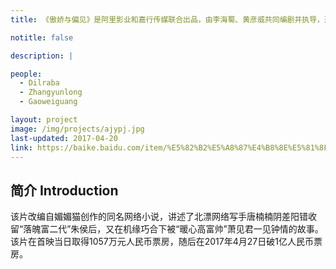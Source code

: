 ```yaml
---
title: 《傲娇与偏见》是阿里影业和嘉行传媒联合出品，由李海蜀、黄彦威共同编剧并执导，迪丽热巴、张云龙、高伟光主演，金晨、马薇薇、范湉湉、Mike D.Angelo、周海媚、樊野联袂出演的喜剧电影，该片于2017年4月20日在中国大陆上映。

notitle: false

description: |

people:
  - Dilraba
  - Zhangyunlong
  - Gaoweiguang

layout: project
image: /img/projects/ajypj.jpg
last-updated: 2017-04-20
link: https://baike.baidu.com/item/%E5%82%B2%E5%A8%87%E4%B8%8E%E5%81%8F%E8%A7%81/17604843
---
```


## 简介 Introduction
该片改编自媚媚猫创作的同名网络小说，讲述了北漂网络写手唐楠楠阴差阳错收留“落魄富二代”朱侯后，又在机缘巧合下被“暖心高富帅”萧见君一见钟情的故事。
该片在首映当日取得1057万元人民币票房，随后在2017年4月27日破1亿人民币票房。

